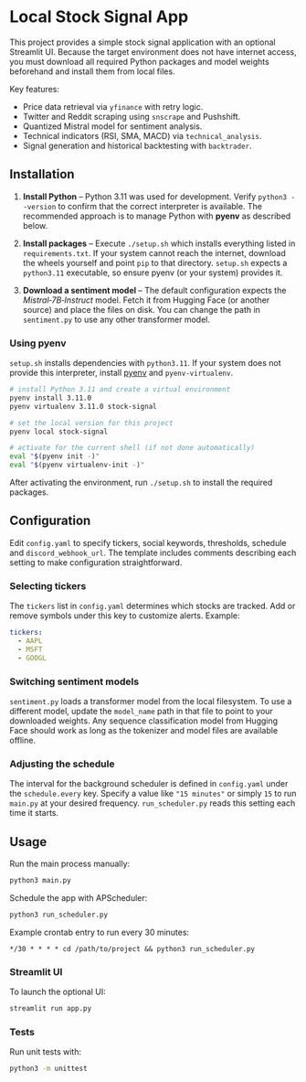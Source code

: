 # Local Stock Signal App

This project provides a simple stock signal application with an optional
Streamlit UI. Because the target environment does not have internet access, you
must download all required Python packages and model weights beforehand and
install them from local files.

Key features:
- Price data retrieval via `yfinance` with retry logic.
- Twitter and Reddit scraping using `snscrape` and Pushshift.
- Quantized Mistral model for sentiment analysis.
- Technical indicators (RSI, SMA, MACD) via `technical_analysis`.
- Signal generation and historical backtesting with `backtrader`.

## Installation

1. **Install Python** – Python 3.11 was used for development. Verify
   `python3 --version` to confirm that the correct interpreter is available. The
   recommended approach is to manage Python with **pyenv** as described below.
2. **Install packages** – Execute `./setup.sh` which installs everything listed
   in `requirements.txt`. If your system cannot reach the internet, download the
   wheels yourself and point `pip` to that directory. `setup.sh` expects a
   `python3.11` executable, so ensure pyenv (or your system) provides it.

3. **Download a sentiment model** – The default configuration expects the
   *Mistral‑7B‑Instruct* model. Fetch it from Hugging Face (or another source)
   and place the files on disk. You can change the path in `sentiment.py` to use
   any other transformer model.

### Using pyenv

`setup.sh` installs dependencies with `python3.11`. If your system does not
provide this interpreter, install [pyenv](https://github.com/pyenv/pyenv) and
`pyenv-virtualenv`.

```bash
# install Python 3.11 and create a virtual environment
pyenv install 3.11.0
pyenv virtualenv 3.11.0 stock-signal

# set the local version for this project
pyenv local stock-signal

# activate for the current shell (if not done automatically)
eval "$(pyenv init -)"
eval "$(pyenv virtualenv-init -)"
```

After activating the environment, run `./setup.sh` to install the required
packages.

## Configuration

Edit `config.yaml` to specify tickers, social keywords, thresholds, schedule and
`discord_webhook_url`. The template includes comments describing each setting to
make configuration straightforward.

### Selecting tickers

The `tickers` list in `config.yaml` determines which stocks are tracked.
Add or remove symbols under this key to customize alerts. Example:

```yaml
tickers:
  - AAPL
  - MSFT
  - GOOGL
```


### Switching sentiment models

`sentiment.py` loads a transformer model from the local filesystem. To use a
different model, update the `model_name` path in that file to point to your
downloaded weights. Any sequence classification model from Hugging Face should
work as long as the tokenizer and model files are available offline.

### Adjusting the schedule

The interval for the background scheduler is defined in `config.yaml` under the
`schedule.every` key.  Specify a value like `"15 minutes"` or simply `15` to
run `main.py` at your desired frequency.  `run_scheduler.py` reads this setting
each time it starts.

## Usage

Run the main process manually:

```bash
python3 main.py
```

Schedule the app with APScheduler:

```bash
python3 run_scheduler.py
```

Example crontab entry to run every 30 minutes:

```
*/30 * * * * cd /path/to/project && python3 run_scheduler.py
```

### Streamlit UI

To launch the optional UI:

```bash
streamlit run app.py
```

### Tests

Run unit tests with:

```bash
python3 -m unittest
```
